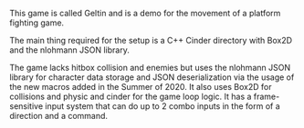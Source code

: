 This game is called Geltin and is a demo for the movement of a platform fighting game.

The main thing required for the setup is a C++ Cinder directory with Box2D and the nlohmann JSON library. 

The game lacks hitbox collision and enemies but uses the nlohmann JSON library for character data storage and JSON deserialization via the usage of the new macros added in the Summer of 2020. It also uses Box2D for collisions and physic and cinder for the game loop logic. It has a frame-sensitive input system that can do up to 2 combo inputs in the form of a direction and a command. 
